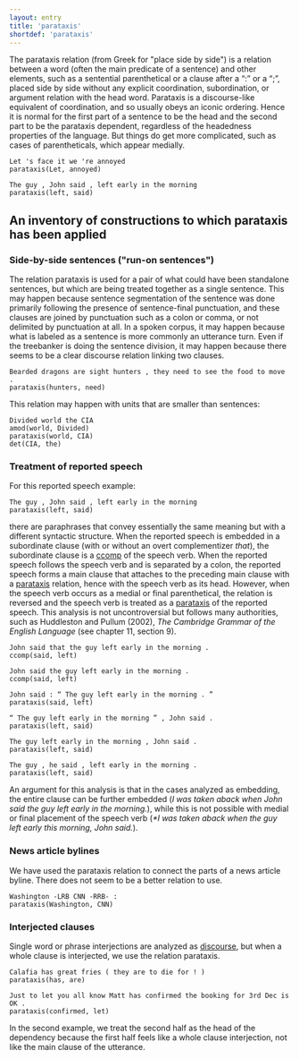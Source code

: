 ```yaml
---
layout: entry
title: 'parataxis'
shortdef: 'parataxis'
---
```


The parataxis relation (from Greek for "place side by side") is a
relation between a word (often the main predicate of a sentence) and other
elements, such as a sentential parenthetical or a clause after a “:” or
a “;”, placed side by side without any explicit
coordination, subordination, or argument relation with the head word. Parataxis is a discourse-like equivalent of coordination, and so usually obeys an iconic ordering. Hence it is normal for the first part of a sentence to be the head and the second part to be the parataxis dependent, regardless of the headedness properties of the language.  But things do get more complicated, such as cases of parentheticals, which appear medially.

~~~ sdparse
Let 's face it we 're annoyed
parataxis(Let, annoyed)
~~~

~~~ sdparse
The guy , John said , left early in the morning
parataxis(left, said)
~~~

## An inventory of constructions to which parataxis has been applied

### Side-by-side sentences ("run-on sentences")

The relation parataxis is used for a pair of what could have been standalone sentences, 
but which are being treated together as a single sentence. This may happen because sentence
segmentation of the sentence was done primarily following the presence of sentence-final punctuation,
and these clauses are joined by punctuation such as a colon or comma, or not delimited by punctuation
at all. In a spoken corpus, it may happen because what is labeled as a sentence is more
commonly an utterance turn. Even if the treebanker is doing the sentence division, it may
happen because there seems to be a clear discourse relation linking two clauses.

~~~ sdparse
Bearded dragons are sight hunters , they need to see the food to move .
parataxis(hunters, need)
~~~

This relation may happen with units that are smaller than sentences:

~~~ sdparse
Divided world the CIA
amod(world, Divided)
parataxis(world, CIA)
det(CIA, the)
~~~

### Treatment of reported speech

For this reported speech example:

~~~ sdparse
The guy , John said , left early in the morning
parataxis(left, said)
~~~

there are paraphrases that convey essentially the same meaning but
with a different syntactic structure. When the reported speech is embedded in a subordinate clause (with or 
without an overt complementizer _that_), the subordinate clause is a [ccomp]() of the speech verb. When the
reported speech follows the speech verb and is separated by a colon, the reported speech forms a main clause
that attaches to the preceding main clause with a [parataxis]() relation, hence with the speech verb as its head.
However, when the speech verb occurs as a medial or final parenthetical, the relation is reversed and the speech
verb is treated as a [parataxis]() of the reported speech. 
This analysis is not uncontroversial but follows many authorities, such as Huddleston and Pullum (2002),
_The Cambridge Grammar of the English Language_ (see chapter 11, section 9). 

~~~ sdparse
John said that the guy left early in the morning .
ccomp(said, left)
~~~

~~~ sdparse
John said the guy left early in the morning .
ccomp(said, left)
~~~

~~~ sdparse
John said : “ The guy left early in the morning . ”
parataxis(said, left)
~~~

~~~ sdparse
“ The guy left early in the morning ” , John said .
parataxis(left, said)
~~~

~~~ sdparse
The guy left early in the morning , John said .
parataxis(left, said)
~~~

~~~ sdparse
The guy , he said , left early in the morning .
parataxis(left, said)
~~~

An argument for this analysis is that in the cases analyzed as embedding, the entire clause
can be further embedded (_I was taken aback when John said the guy left early in the morning._),
while this is not possible with medial or final placement of the speech verb 
(_*I was taken aback when the guy left early this morning, John said._).

### News article bylines

We have used the parataxis relation to connect the parts of a news article byline. 
There does not seem to be a better relation to use.

~~~ sdparse
Washington -LRB CNN -RRB- :
parataxis(Washington, CNN)
~~~

### Interjected clauses

Single word or phrase interjections are analyzed as [discourse](), but when a whole clause is interjected, we use the relation parataxis.

~~~ sdparse
Calafia has great fries ( they are to die for ! )
parataxis(has, are)
~~~

~~~ sdparse
Just to let you all know Matt has confirmed the booking for 3rd Dec is OK .
parataxis(confirmed, let)
~~~

In the second example, we treat the second half as the head of the dependency
because the first half feels like a whole clause interjection, not like the main clause of the utterance.
